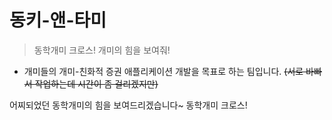 # 동키-앤-타미

> 동학개미 크로스! 개미의 힘을 보여줘!

- 개미들의 개미-친화적 증권 애플리케이션 개발을 목표로 하는 팀입니다. ~~(서로 바빠서 작업하는데 시간이 좀 걸리겠지만)~~

어찌되었던 동학개미의 힘을 보여드리겠습니다~ 동학개미 크로스!
